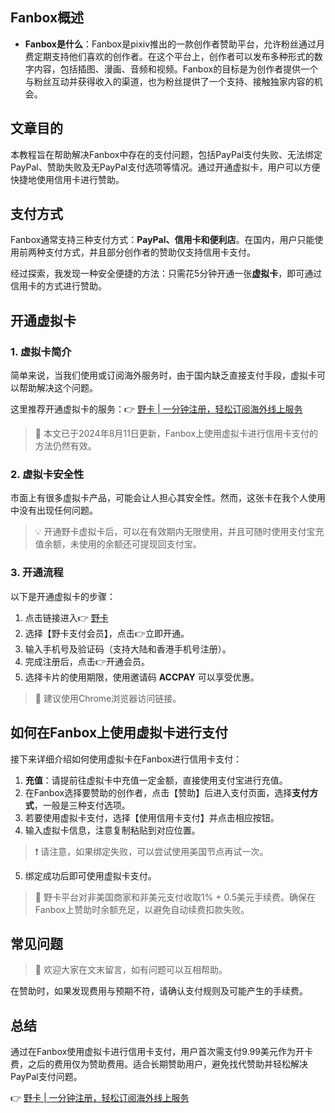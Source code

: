 ## Fanbox概述
- **Fanbox是什么**：Fanbox是pixiv推出的一款创作者赞助平台，允许粉丝通过月费定期支持他们喜欢的创作者。在这个平台上，创作者可以发布多种形式的数字内容，包括插图、漫画、音频和视频。Fanbox的目标是为创作者提供一个与粉丝互动并获得收入的渠道，也为粉丝提供了一个支持、接触独家内容的机会。

## 文章目的
本教程旨在帮助解决Fanbox中存在的支付问题，包括PayPal支付失败、无法绑定PayPal、赞助失败及无PayPal支付选项等情况。通过开通虚拟卡，用户可以方便快捷地使用信用卡进行赞助。

## 支付方式
Fanbox通常支持三种支付方式：**PayPal、信用卡和便利店**。在国内，用户只能使用前两种支付方式，并且部分创作者的赞助仅支持信用卡支付。

经过探索，我发现一种安全便捷的方法：只需花5分钟开通一张**虚拟卡**，即可通过信用卡的方式进行赞助。

## 开通虚拟卡

### 1. 虚拟卡简介
简单来说，当我们使用或订阅海外服务时，由于国内缺乏直接支付手段，虚拟卡可以帮助解决这个问题。

这里推荐开通虚拟卡的服务：👉 [野卡 | 一分钟注册，轻松订阅海外线上服务](https://bit.ly/bewildcard)

> 🚀 本文已于2024年8月11日更新，Fanbox上使用虚拟卡进行信用卡支付的方法仍然有效。

### 2. 虚拟卡安全性
市面上有很多虚拟卡产品，可能会让人担心其安全性。然而，这张卡在我个人使用中没有出现任何问题。

> 💡 开通野卡虚拟卡后，可以在有效期内无限使用，并且可随时使用支付宝充值余额，未使用的余额还可提现回支付宝。

### 3. 开通流程
以下是开通虚拟卡的步骤：
1. 点击链接进入👉 [野卡](https://bit.ly/bewildcard)
2. 选择【野卡支付会员】，点击👉立即开通。
3. 输入手机号及验证码（支持大陆和香港手机号注册）。
4. 完成注册后，点击👉开通会员。
5. 选择卡片的使用期限，使用邀请码 **ACCPAY** 可以享受优惠。

> 🔔 建议使用Chrome浏览器访问链接。

## 如何在Fanbox上使用虚拟卡进行支付
接下来详细介绍如何使用虚拟卡在Fanbox进行信用卡支付：

1. **充值**：请提前往虚拟卡中充值一定金额，直接使用支付宝进行充值。
2. 在Fanbox选择要赞助的创作者，点击【赞助】后进入支付页面，选择**支付方式**，一般是三种支付选项。
3. 若要使用虚拟卡支付，选择【使用信用卡支付】并点击相应按钮。
4. 输入虚拟卡信息，注意复制粘贴到对应位置。

> ❗ 请注意，如果绑定失败，可以尝试使用美国节点再试一次。

5. 绑定成功后即可使用虚拟卡支付。

> 🔔 野卡平台对非美国商家和非美元支付收取1% + 0.5美元手续费。确保在Fanbox上赞助时余额充足，以避免自动续费扣款失败。

## 常见问题
> 📝 欢迎大家在文末留言，如有问题可以互相帮助。

在赞助时，如果发现费用与预期不符，请确认支付规则及可能产生的手续费。

## 总结
通过在Fanbox使用虚拟卡进行信用卡支付，用户首次需支付9.99美元作为开卡费，之后的费用仅为赞助费用。适合长期赞助用户，避免找代赞助并轻松解决PayPal支付问题。

👉 [野卡 | 一分钟注册，轻松订阅海外线上服务](https://bit.ly/bewildcard)
